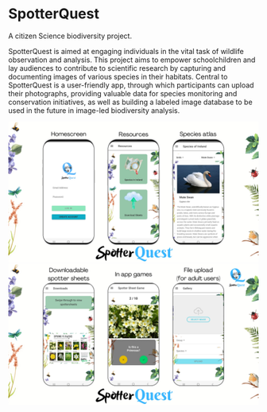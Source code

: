# SpotterQuest
A citizen Science biodiversity project.

SpotterQuest is aimed at engaging individuals in the vital task of wildlife observation and analysis. This project aims to empower schoolchildren and lay audiences  to contribute to scientific research by capturing and documenting images of various species in their habitats.
Central to SpotterQuest is a user-friendly app, through which participants can upload their photographs, providing valuable data for species monitoring and conservation initiatives, as well as building a labeled image database to be used in the future in image-led biodiversity analysis.


<img src="SpotterQuestScreen1.jpg" width="800"/>

<img src="SpotterQuestScreen2.jpg" width="800"/>
